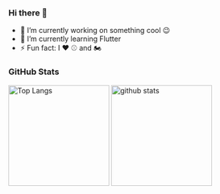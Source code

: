 ### Hi there 👋

- 🔭  I’m currently working on something cool 😉
- 🌱  I’m currently learning Flutter
- ⚡  Fun fact: I ❤️ ⚾ and 🏍️

 
### GitHub Stats
<p align="left"> 
  <img alt="Top Langs" height="200px" src="https://github-readme-stats.vercel.app/api/top-langs/?username=lllttt06&layout=compact&count_private=true&show_icons=true&theme=onedark)](https://github.com/lllttt06/github-readme-stats?layout=compact&count_private=true&show_icons=true&theme=onedark" />
  <img alt="github stats" height="200px" src="https://github-readme-stats.vercel.app/api?username=lllttt06&show_icons=true" />
</p>

